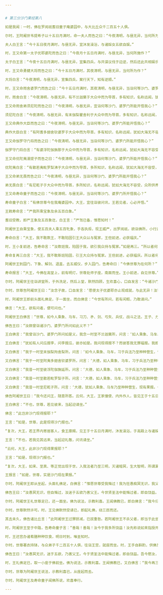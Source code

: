 ```yaml
---


# 第三分沙门果经第八

如是我闻：一时，佛在罗阅祇耆旧童子庵婆园中，与大比丘众千二百五十人俱。

尔时，王阿阇世韦提希子以十五日月满时，命一夫人而告之曰：“今夜清明，与昼无异，当何所为作？”

夫人白王言：“今十五日夜月满时，与昼无异，宜沐发澡浴，与诸婇女五欲自娱。”

时，王又命第一太子优耶婆陀而告之曰：“今夜月十五日月满时，与昼无异，当何所施作？”

太子白王言：“今夜十五日月满时，与昼无异，宜集四兵，与共谋议伐于边逆，然后还此共相娱乐。”

时，王又命勇健大将而告之曰：“今十五日月满时，其夜清明，与昼无异，当何所为作？”

大将白言：“今夜清明，与昼无异，宣集四兵，案行天下，知有逆顺。”

时，王又命雨舍婆罗门而告之曰：“今十五日月满时，其夜清明，与昼无异，当诣何等沙门、婆罗门所能开悟我心？”

时，雨舍白言：“今夜清明，与昼无异，有不兰迦葉于大众中而为导首，多有知识，名称远闻，犹如大海多所容受，众所供养。大王，宜往诣彼问讯，王若见者，心或开悟。”

王又命雨舍弟须尼陀而告之曰：“今夜清明，与昼无异，宜诣何等沙门、婆罗门所能开悟我心？”

须尼陀白言：“今夜清明，与昼无异，有末伽梨瞿舍利于大众中而为导首，多有知识，名称远闻，犹如大海无不容受，众所供养。大王，宜往诣彼问讯，王若见者，心或开悟。”

王又命典作大臣而告之曰：“今夜清明，与昼无异，当诣何等沙门、婆罗门所能开悟我心？”

典作大臣白言：“有阿耆多翅舍钦婆罗于大众中而为导首，多有知识，名称远闻，犹如大海无不容受，众所供养。大王，宜往诣彼问讯，王若见者，心或开悟。”

王又命伽罗守门将而告之曰：“今夜清明，与昼无异，当诣何等沙门、婆罗门所能开悟我心？”

伽罗守门将白言：“有婆浮陀伽旃那于大众中而为导首，多有知识，名称远闻，犹如大海无不容受，众所供养。大王，宜往诣彼问讯，王若见者，心或开悟。”

王又命优陀夷漫提子而告之曰：“今夜清明，与昼无异，当诣何等沙门、婆罗门所能开悟我心？”

优陀夷白言：“有散若夷毗罗梨沸于大众中而为导首，多所知识，名称远闻，犹如大海无不容受，众所供养。大王，宜往诣彼问讯，王若见者，心或开悟。”

王又命弟无畏而告之曰：“今夜清明，与昼无异，当诣何等沙门、婆罗门所能开悟我心？”

弟无畏白言：“有尼乾子于大众中而为导首，多所知识，名称远闻，犹如大海无不容受，众所供养。大王，宜往诣彼问讯，王若见者，心或开悟。”

王又命寿命童子而告之曰：“今夜清明，与昼无异，当诣何等沙门、婆罗门所开悟我心？”

寿命童子白言：“有佛世尊今在我庵婆园中。大王，宜往诣彼问讯，王若见者，心必开悟。”

王敕寿命言：“严我所乘宝象及余五百白象。”

耆旧受教，即严王象及五百象讫，白王言：“严驾已备，惟愿知时！”

阿阇世王自乘宝象，使五百夫人乘五百牝象，手各执炬，现王威严，出罗阅祇，欲诣佛所，小行进路，告寿命曰：“汝今诳我，陷固于我，引我大众欲与冤家。”

寿命白言：“大王，我不敢欺王，不敢陷固引王大众以与冤家，王但前进，必获福庆。”

时，王小复前进，告寿命言：“汝欺诳我，陷固于我，欲引我众持与冤家。”如是再三。“所以者何？彼有大众千二百五十人，寂然无声，将有谋也！”

寿命复再三白言：“大王，我不敢斯诳陷固，引王大众持与冤家。王但前进，必获福庆。所以者何？彼沙门法常乐闲静，是以无声，王但前进，园林已现。”

阿阇世王到园门，下象、解剑、退盖，去五威仪，步入园门，告寿命曰：“今佛世尊为在何所？”

寿命报言：“大王，今佛在高堂上，前有明灯，世尊处师子座，南面而坐。王小前进，自见世尊。”

尔时，阿阇世王往诣讲堂所，于外洗足，然后上堂，默然四顾，生欢喜心，口自发言：“今诸沙门寂然静默，止观具足，愿使我太子优婆耶亦止观成就，与此无异！”

尔时，世尊告阿阇世王曰：“汝念子故，口自发言：‘愿使太子优婆耶亦止观成就，与此无异！汝可前坐。”

时，阿阇世王即前头面礼佛足，于一面坐，而白佛言：“今世有所问，若有闲暇，乃敢请问。”

佛言：“大王，欲有问者，便可问也。”

阿阇世王白佛言：“世尊，如今人乘象、马车，习刀、矛、剑、弓矢、兵仗、战斗之法，王子、力士、大力士、僮使、皮师、剃发师、织鬘师、车师、瓦师、竹师、苇师，皆以种种技术以自存生，自恣娱乐，父母、妻子、奴仆、僮使其相娱乐，如此营生，现有果报。今诸沙门现存所修，现得果报不？”

佛告王曰：“汝颇曾诣诸沙门、婆罗门所问如此义不？”

王白佛言：“我曾诣沙门、婆罗门所问如是义，我念一时至不兰迦葉所，问言：‘如人乘象、马车、习于兵法乃至种种营生，现有果报。今此众现存修道，现得果报不？彼不兰迦葉报我言：‘王若自作，若教人作，斫伐残害，煮灸切割，恼乱众生，愁忧啼哭，杀生偷盗，淫逸妄语，逾墙劫夺，放火焚烧，断道为恶。大王，行如此事，非为恶也。大王，若以利剑脔割一切众生，以为肉聚，弥满世间，此非为恶，亦无罪报；于恒水南岸，脔割众生，亦无有恶报；于恒水北岸，为大施会，施一切众，利人等利，亦无福报。”

王白佛言：“犹如有人问瓜报李，问李报瓜，彼亦如是。我问现得报不？而彼答我无罪福报。我即自念言：‘我是刹利王，水浇头种，无缘杀出家人，系缚驱遣。时，我怀忿结心，作此念已，即便舍去。”

又白佛言：“我于一时至末伽梨拘舍梨所，问言：‘如今人乘象、马车，习于兵法乃至种种营生，皆现有果报。今者此众现在修道，现得报不？彼报我言：‘大王，无施、无与，无祭祀法；亦无善恶，无善恶报；无有今世，亦无后世；无父、无母，无天、无化、无众生；世无沙门、婆罗门平等行者，亦无今世、后世，自身作证，布现他人。诸言有者，皆是虚妄。世尊，犹如有人问瓜报李，问李报瓜，彼亦如是。我问现得报不？彼乃以无义答。我即自念言：‘我是刹利王，水浇头种，无缘杀出家人，系缚驱遣。时，我怀忿结心，作此念已，即便舍去。”

又白佛言：“我于一时至阿夷多翅舍钦婆罗所，问言：‘大德，如人乘象、马车，习于兵法乃至种种营生，皆现有果报。今者此众现在修道，现得报不？彼报我言：‘受四大人取命终者，地大还归地，水还归水，火还归火，风还归风，皆悉坏败，诸根归空。若人死时，床舆举身置于冢间，火烧其骨如鸽色，或变为灰土。若愚、若智取命终者，皆悉坏败，为断灭法。世尊，犹如有人问李瓜报，问瓜李报，彼亦如是。我问现得报不？而彼答我以断灭。我即念言：‘我是刹利王，水浇头种，无缘杀出家人，系缚驱遣。时，我怀忿结心，作此念已，即便舍去。”

又白佛言：“我昔一时至彼浮陀伽旃延所，问言：‘大德，如人乘象、马车，习于兵法乃至种种营生，皆现有果报。今者此众现在修道，现得报不？”彼答我言：‘大王，无力、无精进，人无力、无方便；无因无缘众生染著，无因无缘众生清净。一切众生有命之类，皆悉无力，不得自在，无有冤仇定在数中，于此六生中受诸苦乐。犹如问李瓜报，问瓜李报，彼亦如是。我问现得报不？彼已无力答我。我即自念言：‘我是刹利王，水浇头种，无缘杀出家人，系缚驱遣。时，我怀忿结心，作此念已，即便舍去。”

又白佛言：“我昔一时至散若毗罗梨子所，问言：‘大德，如人乘象、马车，习于兵法乃至种种营生，皆现有果报。今者此众现在修道，现得报不？彼答我言：‘大王，现有沙门果报，问如是，答此事如是，此事实，此事异，此事非异非不异。大王，现无沙门果报，问如是，答此事如是，此事实，此事异，此事非异非不异。大王，现有无沙门果报，问如是，答此事如是，此事实，此事异，此事非异非不异。大王，现非有非无沙门果报，问如是，答此事如是，此事实，此事异，此事非异非不异。世尊，犹如人问李瓜报，问瓜李报，彼亦如是。我问现得报不？而彼异论答我。我即自念言：‘我是刹利王，水浇头种，无缘杀出家人，系缚驱遣。时，我怀忿结心，作是念已，即便舍去。”

又白佛言：“我昔一时至尼乾子所，问言：‘大德，犹如人乘象、马车乃至种种营生，现有果报。今者此众现在修道，现得报不？彼报我言：‘大王，我是一切智、一切见人，尽知无余，若行，若住、坐、卧，觉悟无余，智常现在前。世尊，犹如人问李瓜报，问瓜李报，彼亦如是。我问现得报不？而彼答我以一切智。我即自念言：‘我是刹利王，水浇头种，无缘杀出家人，系缚驱遣。时，我怀忿结心，作此念已，即便舍去。是故，世尊，今我来此问如是义：‘如人乘象、马车，习于兵法乃至种种营生，皆现有果报。今者沙门现在修道，现得报不？”

佛告阿阇世王曰：“我今还问王，随意所答。云何，大王，王家僮使、内外作人，皆见王于十五日月满时，沐发澡浴，在高殿上与诸婇女共相娱乐，作此念言：‘咄哉！行之果报乃至是乎？此王阿阇世以十五日月满时，沐发澡浴，于高殿上与诸婇女五欲自娱，谁能知此乃是行报者？彼于后时，剃除须发，服三法衣，出家修道，行平等法。云何，大王，大王遥见此人来，宁复起念言‘是我仆使不耶？”

王白佛言：“不也，世尊，若见彼来，当起迎请坐。”

佛言：“此岂非沙门现得报耶？”

王言：“如是，世尊，此是现得沙门报也。”

“复次，大王，若王界内寄居客人，食王廪赐，见王于十五日月满时，沐发澡浴，于高殿上与诸婇女五欲自娱，彼作是念：‘咄哉！彼行之报乃如是耶？谁能知此乃是行报者？彼于后时，剃除须发，服三法衣，出家修道，行平等法。云何，大王，大王若遥见此人来，宁复起念言‘是我客民，食我廪赐耶？”

王言：“不也，若我见其远来，当起迎礼敬，问讯请坐。”

“云何，大王，此非沙门现得果报耶？”

王言：“如是，现得沙门报也。”

“复次，大王，如来、至真、等正觉出现于世，入我法者乃至三明，灭诸暗冥，生大智明，所谓漏尽智证。所以者何？斯由精勤，专念不忘，乐独闲静，不放逸故。云何，大王，此非沙门现在果报也。”

王报言：“如是，世尊，实是沙门现在果报。”

尔时，阿阇世王即从坐起，头面礼佛足，白佛言：“惟愿世尊受我悔过！我为狂愚痴冥无识，我父摩竭瓶沙王以法治化，无有偏枉，而我迷惑五欲，实害父王。惟愿世尊加哀慈愍，受我悔过！”

佛告王曰：“汝愚冥无识，但自悔过，汝迷于五欲乃害父王。今世贤圣法中能悔过者，即自饶益。吾愍汝故，受汝悔过。”

尔时，阿阇世王礼世尊足已，还一面坐。佛为说法，示教利喜。王闻佛教已，即白佛言：“我今归依佛，归依法，归依僧，听我于正法中为优婆塞！自今已后，尽形寿不杀、不盗、不淫、不欺、不饮酒，惟愿世尊及诸大众明受我请！”

尔时，世尊默然许可。时，王见佛默然受请已，即起礼佛，绕三匝而还。

其去未久，佛告诸比丘言：“此阿阇世王过罪损减，已拔重咎。若阿阇世王不杀父者，即当于此坐上得法眼净，而阿阇世王今自悔过，罪咎损减，已拔重咎。”

时，阿阇世王至于中路，告寿命童子言：“善哉！善哉！汝今于我多所饶益！汝先称说如来指授开发，然后将我诣世尊所，得蒙开悟，深识汝恩，终不遗忘。”

时，王还宫办诸肴膳种种饮食，明日时到，唯圣知时。

尔时，世尊著衣持钵，与众弟子千二百五十人俱，往诣王宫，就座而坐。时，王手自斟酌，供佛及僧；食讫去钵，行澡水毕，礼世尊足，白言：“我今再三悔过！我为狂愚痴冥无识，我父摩竭瓶沙王以法治化，无有偏枉，而我迷于五欲，实害父王。惟愿世尊加哀慈愍，受我悔过！”

佛告王曰：“汝愚冥无识，迷于五欲，乃害父王。今于贤圣法中能悔过者，即自饶益。吾今愍汝，受汝悔过。”

时，王礼佛足已，取一小座于佛前坐。佛为说法，示教利喜。王闻佛教已，又白佛言：“我今再三归依佛，归依法，归依僧，惟愿听我于正法中为优婆塞！自今已后，尽形寿不杀、不盗、不淫、不欺、不饮酒。”

尔时，世尊为阿阇世王说法，示教利喜已，从座起而去。

尔时，阿阇世王及寿命童子闻佛所说，欢喜奉行。

---
```


